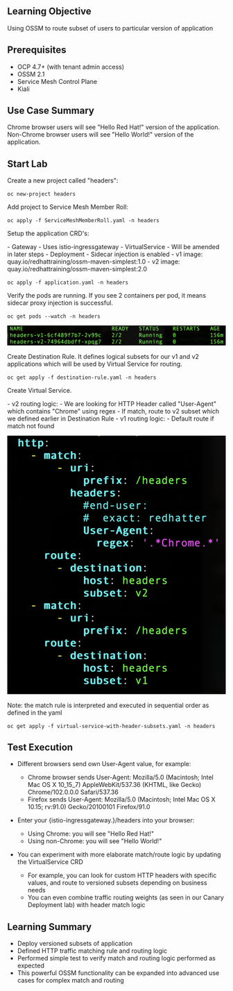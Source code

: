 ## Learning Objective
Using OSSM to route subset of users to particular version of application

## Prerequisites

- OCP 4.7+ (with tenant admin access)
- OSSM 2.1
- Service Mesh Control Plane
- Kiali

## Use Case Summary

Chrome browser users will see "Hello Red Hat!" version of the application.
Non-Chrome browser users will see "Hello World!" version of the application.

## Start Lab

<p dir="auto">Create a new project called "headers":</p>
<div class="snippet-clipboard-content notranslate position-relative overflow-auto" data-snippet-clipboard-copy-content="oc new-project headers"><pre class="notranslate"><code>oc new-project headers
</code></pre></div>

<p dir="auto">Add project to Service Mesh Member Roll:</p>
<div class="snippet-clipboard-content notranslate position-relative overflow-auto" data-snippet-clipboard-copy-content="oc apply -f ServiceMeshMemberRoll.yaml -n headers"><pre class="notranslate"><code>oc apply -f ServiceMeshMemberRoll.yaml -n headers
</code></pre></div>

<p dir="auto">Setup the application CRD's:</p>
- Gateway
  - Uses istio-ingressgateway
- VirtualService
  - Will be amended in later steps
- Deployment
  - Sidecar injection is enabled
  - v1 image: quay.io/redhattraining/ossm-maven-simplest:1.0
  - v2 image: quay.io/redhattraining/ossm-maven-simplest:2.0
<div class="snippet-clipboard-content notranslate position-relative overflow-auto" data-snippet-clipboard-copy-content="oc apply -f application.yaml -n headers"><pre class="notranslate"><code>oc apply -f application.yaml -n headers
</code></pre></div>

<p dir="auto">Verify the pods are running.  If you see 2 containers per pod, it means sidecar proxy injection is successful.</p>
<div class="snippet-clipboard-content notranslate position-relative overflow-auto" data-snippet-clipboard-copy-content="oc get pods --watch -n headers"><pre class="notranslate"><code>oc get pods --watch -n headers
</code></pre></div>

![](headers-pods.png)

<p dir="auto">Create Destination Rule.  It defines logical subsets for our v1 and v2 applications which will be used by Virtual Service for routing.</p>
<div class="snippet-clipboard-content notranslate position-relative overflow-auto" data-snippet-clipboard-copy-content="oc apply -f destination-rule.yaml -n headers"><pre class="notranslate"><code>oc get apply -f destination-rule.yaml -n headers
</code></pre></div>

<p dir="auto">Create Virtual Service.</p>
- v2 routing logic:
  - We are looking for HTTP Header called "User-Agent" which contains "Chrome" using regex
  - If match, route to v2 subset which we defined earlier in Destination Rule
- v1 routing logic:
  - Default route if match not found

![](http-match.png)

<p dir="auto">Note: the match rule is interpreted and executed in sequential order as defined in the yaml</p>
<div class="snippet-clipboard-content notranslate position-relative overflow-auto" data-snippet-clipboard-copy-content="oc apply -f virtual-service-with-header-subsets.yaml -n headers"><pre class="notranslate"><code>oc get apply -f virtual-service-with-header-subsets.yaml -n headers
</code></pre></div>

## Test Execution

- Different browsers send own User-Agent value, for example: 
  - Chrome browser sends User-Agent: Mozilla/5.0 (Macintosh; Intel Mac OS X 10_15_7) AppleWebKit/537.36 (KHTML, like Gecko) Chrome/102.0.0.0 Safari/537.36
  - Firefox sends User-Agent: Mozilla/5.0 (Macintosh; Intel Mac OS X 10.15; rv:91.0) Gecko/20100101 Firefox/91.0
  
- Enter your {istio-ingressgateway.<your cluster domain>}/headers into your browser:
  - Using Chrome: you will see "Hello Red Hat!"
  - Using non-Chrome: you will see "Hello World!"
  
- You can experiment with more elaborate match/route logic by updating the VirtualService CRD
  - For example, you can look for custom HTTP headers with specific values, and route to versioned subsets depending on business needs
  - You can even combine traffic routing weights (as seen in our Canary Deployment lab) with header match logic
  
## Learning Summary

- Deploy versioned subsets of application
- Defined HTTP traffic matching rule and routing logic
- Performed simple test to verify match and routing logic performed as expected
- This powerful OSSM functionality can be expanded into advanced use cases for complex match and routing
  

